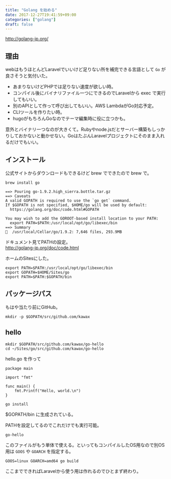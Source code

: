 ```yaml
---
title: "Golang を始める"
date: 2017-12-27T19:41:59+09:00
categories: ["golang"]
draft: false
---
```


http://golang-jp.org/

## 理由
webはもうほとんどLaravelでいいけど足りない所を補完できる言語として `Go` が良さそうと気付いた。

- あまりないけどPHPでは足りない速度が欲しい時。
- コンパイル後にバイナリファイル一つにできるのでLaravelから exec で実行してもいい。
- 別のAPIとして作って呼び出してもいい。AWS LambdaがGo対応予定。
- CLIツールを作りたい時。
- hugoがもちろんGoなのでテーマ編集時に役に立つかも。

意外とバイナリ一つなのが大きくて。Rubyやnode.jsだとサーバー構築もしっかりしておかないと動かせない。GoはたぶんLaravelプロジェクトにそのまま入れるだけでもいい。

## インストール
公式サイトからダウンロードもできるけど brew でできたので brew で。

```
brew install go
```

```
==> Pouring go-1.9.2.high_sierra.bottle.tar.gz
==> Caveats
A valid GOPATH is required to use the `go get` command.
If $GOPATH is not specified, $HOME/go will be used by default:
  https://golang.org/doc/code.html#GOPATH

You may wish to add the GOROOT-based install location to your PATH:
  export PATH=$PATH:/usr/local/opt/go/libexec/bin
==> Summary
🍺  /usr/local/Cellar/go/1.9.2: 7,646 files, 293.9MB
```

ドキュメント見てPATHの設定。  
http://golang-jp.org/doc/code.html

ホームのSitesにした。

```
export PATH=$PATH:/usr/local/opt/go/libexec/bin
export GOPATH=$HOME/Sites/go
export PATH=$PATH:$GOPATH/bin
```

## パッケージパス
もはや当たり前にGitHub。

```
mkdir -p $GOPATH/src/github.com/kawax
```

## hello

```
mkdir $GOPATH/src/github.com/kawax/go-hello
cd ~/Sites/go/src/github.com/kawax/go-hello
```

hello.go を作って

```
package main

import "fmt"

func main() {
	fmt.Printf("Hello, world.\n")
}
```

```
go install
```

$GOPATH/bin に生成されている。

PATHを設定してるのでこれだけでも実行可能。

```
go-hello
```

このファイルがもう単体で使える。といってもコンパイルしたOS用なので別OS用は `GOOS` や `GOARCH` を指定する。

```
GOOS=linux GOARCH=amd64 go build
```

ここまでできればLaravelから使う用は作れるのでひとまず終わり。
